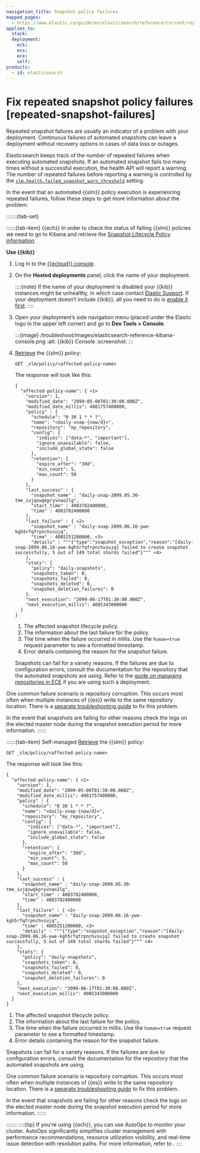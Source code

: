 ```yaml
---
navigation_title: Snapshot policy failures
mapped_pages:
  - https://www.elastic.co/guide/en/elasticsearch/reference/current/repeated-snapshot-failures.html
applies_to:
  stack:
  deployment:
    eck:
    ess:
    ece:
    self:
products:
  - id: elasticsearch
---
```


# Fix repeated snapshot policy failures [repeated-snapshot-failures]

Repeated snapshot failures are usually an indicator of a problem with your deployment. Continuous failures of automated snapshots can leave a deployment without recovery options in cases of data loss or outages.

Elasticsearch keeps track of the number of repeated failures when executing automated snapshots. If an automated snapshot fails too many times without a successful execution, the health API will report a warning. The number of repeated failures before reporting a warning is controlled by the [`slm.health.failed_snapshot_warn_threshold`](elasticsearch://reference/elasticsearch/configuration-reference/snapshot-restore-settings.md#slm-health-failed-snapshot-warn-threshold) setting.

In the event that an automated {{slm}} policy execution is experiencing repeated failures, follow these steps to get more information about the problem:

:::::::{tab-set}

::::::{tab-item} {{ech}}
In order to check the status of failing {{slm}} policies we need to go to Kibana and retrieve the [Snapshot Lifecycle Policy information](https://www.elastic.co/docs/api/doc/elasticsearch/operation/operation-slm-get-lifecycle).

**Use {{kib}}**

1. Log in to the [{{ecloud}} console](https://cloud.elastic.co?page=docs&placement=docs-body).
2. On the **Hosted deployments** panel, click the name of your deployment.

    ::::{note}
    If the name of your deployment is disabled your {{kib}} instances might be unhealthy, in which case contact [Elastic Support](https://support.elastic.co). If your deployment doesn’t include {{kib}}, all you need to do is [enable it first](../../deploy-manage/deploy/elastic-cloud/access-kibana.md).
    ::::

3. Open your deployment’s side navigation menu (placed under the Elastic logo in the upper left corner) and go to **Dev Tools > Console**.

    :::{image} /troubleshoot/images/elasticsearch-reference-kibana-console.png
    :alt: {{kib}} Console
    :screenshot:
    :::

4. [Retrieve](https://www.elastic.co/docs/api/doc/elasticsearch/operation/operation-slm-get-lifecycle) the {{slm}} policy:

    ```console
    GET _slm/policy/<affected-policy-name>
    ```

    The response will look like this:

    ```console-result
    {
      "affected-policy-name": { <1>
        "version": 1,
        "modified_date": "2099-05-06T01:30:00.000Z",
        "modified_date_millis": 4081757400000,
        "policy" : {
          "schedule": "0 30 1 * * ?",
          "name": "<daily-snap-{now/d}>",
          "repository": "my_repository",
          "config": {
            "indices": ["data-*", "important"],
            "ignore_unavailable": false,
            "include_global_state": false
          },
          "retention": {
            "expire_after": "30d",
            "min_count": 5,
            "max_count": 50
          }
        },
        "last_success" : {
          "snapshot_name" : "daily-snap-2099.05.30-tme_ivjqswgkpryvnao2lg",
          "start_time" : 4083782400000,
          "time" : 4083782400000
        },
        "last_failure" : { <2>
          "snapshot_name" : "daily-snap-2099.06.16-ywe-kgh5rfqfrpnchvsujq",
          "time" : 4085251200000, <3>
          "details" : """{"type":"snapshot_exception","reason":"[daily-snap-2099.06.16-ywe-kgh5rfqfrpnchvsujq] failed to create snapshot successfully, 5 out of 149 total shards failed"}""" <4>
        },
        "stats": {
          "policy": "daily-snapshots",
          "snapshots_taken": 0,
          "snapshots_failed": 0,
          "snapshots_deleted": 0,
          "snapshot_deletion_failures": 0
        },
        "next_execution": "2099-06-17T01:30:00.000Z",
        "next_execution_millis": 4085343000000
      }
    }
    ```

    1. The affected snapshot lifecycle policy.
    2. The information about the last failure for the policy.
    3. The time when the failure occurred in millis. Use the `human=true` request parameter to see a formatted timestamp.
    4. Error details containing the reason for the snapshot failure.


    Snapshots can fail for a variety reasons. If the failures are due to configuration errors, consult the documentation for the repository that the automated snapshots are using. Refer to the [guide on managing repositories in ECE](/deploy-manage/tools/snapshot-and-restore/cloud-enterprise.md) if you are using such a deployment.


One common failure scenario is repository corruption. This occurs most often when multiple instances of {{es}} write to the same repository location. There is a [separate troubleshooting guide](diagnosing-corrupted-repositories.md) to fix this problem.

In the event that snapshots are failing for other reasons check the logs on the elected master node during the snapshot execution period for more information.
::::::

::::::{tab-item} Self-managed
[Retrieve](https://www.elastic.co/docs/api/doc/elasticsearch/operation/operation-slm-get-lifecycle) the {{slm}} policy:

```console
GET _slm/policy/<affected-policy-name>
```

The response will look like this:

```console-result
{
  "affected-policy-name": { <1>
    "version": 1,
    "modified_date": "2099-05-06T01:30:00.000Z",
    "modified_date_millis": 4081757400000,
    "policy" : {
      "schedule": "0 30 1 * * ?",
      "name": "<daily-snap-{now/d}>",
      "repository": "my_repository",
      "config": {
        "indices": ["data-*", "important"],
        "ignore_unavailable": false,
        "include_global_state": false
      },
      "retention": {
        "expire_after": "30d",
        "min_count": 5,
        "max_count": 50
      }
    },
    "last_success" : {
      "snapshot_name" : "daily-snap-2099.05.30-tme_ivjqswgkpryvnao2lg",
      "start_time" : 4083782400000,
      "time" : 4083782400000
    },
    "last_failure" : { <2>
      "snapshot_name" : "daily-snap-2099.06.16-ywe-kgh5rfqfrpnchvsujq",
      "time" : 4085251200000, <3>
      "details" : """{"type":"snapshot_exception","reason":"[daily-snap-2099.06.16-ywe-kgh5rfqfrpnchvsujq] failed to create snapshot successfully, 5 out of 149 total shards failed"}""" <4>
    },
    "stats": {
      "policy": "daily-snapshots",
      "snapshots_taken": 0,
      "snapshots_failed": 0,
      "snapshots_deleted": 0,
      "snapshot_deletion_failures": 0
    },
    "next_execution": "2099-06-17T01:30:00.000Z",
    "next_execution_millis": 4085343000000
  }
}
```

1. The affected snapshot lifecycle policy.
2. The information about the last failure for the policy.
3. The time when the failure occurred in millis. Use the `human=true` request parameter to see a formatted timestamp.
4. Error details containing the reason for the snapshot failure.


Snapshots can fail for a variety reasons. If the failures are due to configuration errors, consult the documentation for the repository that the automated snapshots are using.

One common failure scenario is repository corruption. This occurs most often when multiple instances of {{es}} write to the same repository location. There is a [separate troubleshooting guide](diagnosing-corrupted-repositories.md) to fix this problem.

In the event that snapshots are failing for other reasons check the logs on the elected master node during the snapshot execution period for more information.
::::::

:::::::
::::{tip}
If you're using {{ech}}, you can use AutoOps to monitor your cluster. AutoOps significantly simplifies cluster management with performance recommendations, resource utilization visibility, and real-time issue detection with resolution paths. For more information, refer to [](/deploy-manage/monitor/autoops.md).
::::
